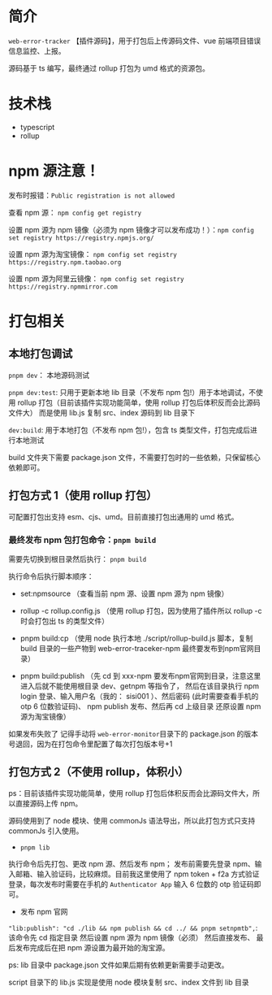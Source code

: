 # 简介

`web-error-tracker` 【插件源码】，用于打包后上传源码文件、vue 前端项目错误信息监控、上报。

源码基于 ts 编写，最终通过 rollup 打包为 umd 格式的资源包。

# 技术栈

- typescript
- rollup

# npm 源注意！

发布时报错：`Public registration is not allowed`

查看 npm 源： `npm config get registry`

设置 npm 源为 npm 镜像（必须为 npm 镜像才可以发布成功！）：`npm config set registry https://registry.npmjs.org/`

设置 npm 源为淘宝镜像： `npm config set registry https://registry.npm.taobao.org`

设置 npm 源为阿里云镜像： `npm config set registry https://registry.npmmirror.com`



# 打包相关

## 本地打包调试

`pnpm dev`： 本地源码测试

`pnpm dev:test`: 只用于更新本地 lib 目录（不发布 npm 包!）用于本地调试，不使用 rollup 打包（目前该插件实现功能简单，使用 rollup 打包后体积反而会比源码文件大） 而是使用 lib.js 复制 src、index 源码到 lib 目录下

`dev:build`: 用于本地打包（不发布 npm 包!），包含 ts 类型文件，打包完成后进行本地测试

build 文件夹下需要 package.json 文件，不需要打包时的一些依赖，只保留核心依赖即可。


## 打包方式 1（使用 rollup 打包）

可配置打包出支持 esm、cjs、umd。目前直接打包出通用的 umd 格式。

### 最终发布 npm 包打包命令：`pnpm build`

需要先切换到根目录然后执行： `pnpm build`

执行命令后执行脚本顺序：

- set:npmsource （查看当前 npm 源、设置 npm 源为 npm 镜像）
- rollup -c rollup.config.js （使用 rollup 打包，因为使用了插件所以 rollup -c 时会打包出 ts 的类型文件）

- pnpm build:cp （使用 node 执行本地 ./script/rollup-build.js 脚本，复制 build 目录的一些产物到 web-error-traceker-npm 最终要发布到npm官网目录）

- pnpm build:publish （先 cd 到 xxx-npm 要发布npm官网到目录，注意这里进入后就不能使用根目录 dev、getnpm 等指令了， 然后在该目录执行 npm login 登录、输入用户名（我的： sisi001 ）、然后密码 (此时需要查看手机的 otp 6 位数验证码)、 npm publish 发布、然后再 cd 上级目录 还原设置 npm 源为淘宝镜像）


如果发布失败了 记得手动将 `web-error-monitor`目录下的 package.json 的版本号退回，因为在打包命令里配置了每次打包版本号+1



## 打包方式 2（不使用 rollup，体积小）

ps：目前该插件实现功能简单，使用 rollup 打包后体积反而会比源码文件大，所以直接源码上传 npm。

源码使用到了 node 模块、使用 commonJs 语法导出，所以此打包方式只支持 commonJs 引入使用。

- `pnpm lib`

执行命令后先打包、更改 npm 源、然后发布 npm； 发布前需要先登录 npm、输入邮箱、输入验证码，比较麻烦。目前我这里使用了 npm token + f2a 方式验证登录，每次发布时需要在手机的 `Authenticator App` 输入 6 位数的 otp 验证码即可。

- 发布 npm 官网

`"lib:publish": "cd ./lib && npm publish && cd ../ && pnpm setnpmtb",`: 该命令先 cd 指定目录
然后设置 npm 源为 npm 镜像（必须）
然后直接发布、
最后发布完成后在把 npm 源设置为最开始的淘宝源。

ps: lib 目录中 package.json 文件如果后期有依赖更新需要手动更改。

script 目录下的 lib.js 实现是使用 node 模块复制 src、index 文件到 lib 目录
